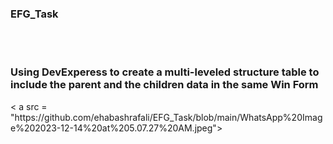﻿<h3> EFG_Task </h3> 
 <br>
 <br>
 
<h3> Using DevExperess to create a multi-leveled structure table to include the parent and the children data in the same Win Form </h3>
< a src = "https://github.com/ehabashrafali/EFG_Task/blob/main/WhatsApp%20Image%202023-12-14%20at%205.07.27%20AM.jpeg"></a>

